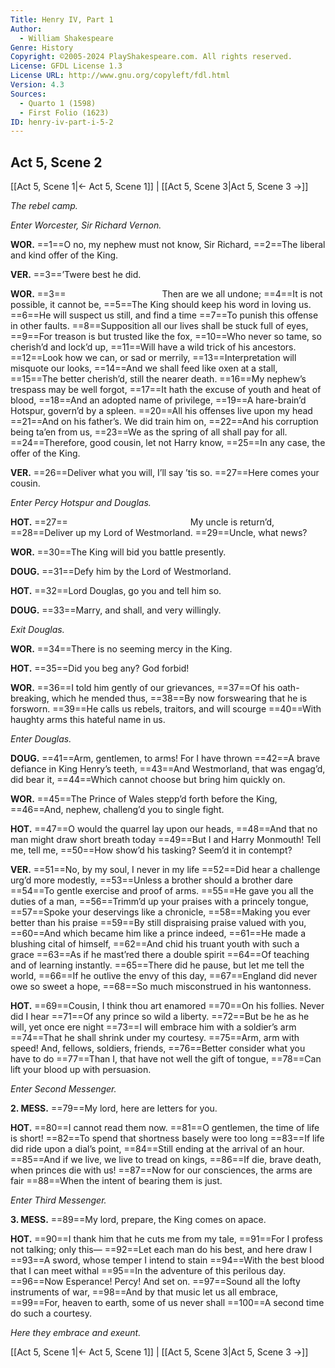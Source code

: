 ```yaml
---
Title: Henry IV, Part 1
Author: 
  - William Shakespeare
Genre: History
Copyright: ©2005-2024 PlayShakespeare.com. All rights reserved.
License: GFDL License 1.3
License URL: http://www.gnu.org/copyleft/fdl.html
Version: 4.3
Sources:
  - Quarto 1 (1598)
  - First Folio (1623)
ID: henry-iv-part-i-5-2
---
```


## Act 5, Scene 2
[[Act 5, Scene 1|← Act 5, Scene 1]] | [[Act 5, Scene 3|Act 5, Scene 3 →]]

*The rebel camp.*

*Enter Worcester, Sir Richard Vernon.*

**WOR.**
==1==O no, my nephew must not know, Sir Richard,
==2==The liberal and kind offer of the King.

**VER.**
==3==’Twere best he did.

**WOR.**
==3==           Then are we all undone;
==4==It is not possible, it cannot be,
==5==The King should keep his word in loving us.
==6==He will suspect us still, and find a time
==7==To punish this offense in other faults.
==8==Supposition all our lives shall be stuck full of eyes,
==9==For treason is but trusted like the fox,
==10==Who never so tame, so cherish’d and lock’d up,
==11==Will have a wild trick of his ancestors.
==12==Look how we can, or sad or merrily,
==13==Interpretation will misquote our looks,
==14==And we shall feed like oxen at a stall,
==15==The better cherish’d, still the nearer death.
==16==My nephew’s trespass may be well forgot,
==17==It hath the excuse of youth and heat of blood,
==18==And an adopted name of privilege,
==19==A hare-brain’d Hotspur, govern’d by a spleen.
==20==All his offenses live upon my head
==21==And on his father’s. We did train him on,
==22==And his corruption being ta’en from us,
==23==We as the spring of all shall pay for all.
==24==Therefore, good cousin, let not Harry know,
==25==In any case, the offer of the King.

**VER.**
==26==Deliver what you will, I’ll say ’tis so.
==27==Here comes your cousin.

*Enter Percy Hotspur and Douglas.*

**HOT.**
==27==              My uncle is return’d,
==28==Deliver up my Lord of Westmorland.
==29==Uncle, what news?

**WOR.**
==30==The King will bid you battle presently.

**DOUG.**
==31==Defy him by the Lord of Westmorland.

**HOT.**
==32==Lord Douglas, go you and tell him so.

**DOUG.**
==33==Marry, and shall, and very willingly.

*Exit Douglas.*

**WOR.**
==34==There is no seeming mercy in the King.

**HOT.**
==35==Did you beg any? God forbid!

**WOR.**
==36==I told him gently of our grievances,
==37==Of his oath-breaking, which he mended thus,
==38==By now forswearing that he is forsworn.
==39==He calls us rebels, traitors, and will scourge
==40==With haughty arms this hateful name in us.

*Enter Douglas.*

**DOUG.**
==41==Arm, gentlemen, to arms! For I have thrown
==42==A brave defiance in King Henry’s teeth,
==43==And Westmorland, that was engag’d, did bear it,
==44==Which cannot choose but bring him quickly on.

**WOR.**
==45==The Prince of Wales stepp’d forth before the King,
==46==And, nephew, challeng’d you to single fight.

**HOT.**
==47==O would the quarrel lay upon our heads,
==48==And that no man might draw short breath today
==49==But I and Harry Monmouth! Tell me, tell me,
==50==How show’d his tasking? Seem’d it in contempt?

**VER.**
==51==No, by my soul, I never in my life
==52==Did hear a challenge urg’d more modestly,
==53==Unless a brother should a brother dare
==54==To gentle exercise and proof of arms.
==55==He gave you all the duties of a man,
==56==Trimm’d up your praises with a princely tongue,
==57==Spoke your deservings like a chronicle,
==58==Making you ever better than his praise
==59==By still dispraising praise valued with you,
==60==And which became him like a prince indeed,
==61==He made a blushing cital of himself,
==62==And chid his truant youth with such a grace
==63==As if he mast’red there a double spirit
==64==Of teaching and of learning instantly.
==65==There did he pause, but let me tell the world,
==66==If he outlive the envy of this day,
==67==England did never owe so sweet a hope,
==68==So much misconstrued in his wantonness.

**HOT.**
==69==Cousin, I think thou art enamored
==70==On his follies. Never did I hear
==71==Of any prince so wild a liberty.
==72==But be he as he will, yet once ere night
==73==I will embrace him with a soldier’s arm
==74==That he shall shrink under my courtesy.
==75==Arm, arm with speed! And, fellows, soldiers, friends,
==76==Better consider what you have to do
==77==Than I, that have not well the gift of tongue,
==78==Can lift your blood up with persuasion.

*Enter Second Messenger.*

**2. MESS.**
==79==My lord, here are letters for you.

**HOT.**
==80==I cannot read them now.
==81==O gentlemen, the time of life is short!
==82==To spend that shortness basely were too long
==83==If life did ride upon a dial’s point,
==84==Still ending at the arrival of an hour.
==85==And if we live, we live to tread on kings,
==86==If die, brave death, when princes die with us!
==87==Now for our consciences, the arms are fair
==88==When the intent of bearing them is just.

*Enter Third Messenger.*

**3. MESS.**
==89==My lord, prepare, the King comes on apace.

**HOT.**
==90==I thank him that he cuts me from my tale,
==91==For I profess not talking; only this⁠—
==92==Let each man do his best, and here draw I
==93==A sword, whose temper I intend to stain
==94==With the best blood that I can meet withal
==95==In the adventure of this perilous day.
==96==Now Esperance! Percy! And set on.
==97==Sound all the lofty instruments of war,
==98==And by that music let us all embrace,
==99==For, heaven to earth, some of us never shall
==100==A second time do such a courtesy.

*Here they embrace and exeunt.*

[[Act 5, Scene 1|← Act 5, Scene 1]] | [[Act 5, Scene 3|Act 5, Scene 3 →]]